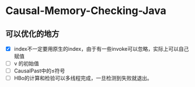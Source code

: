# Causal-Memory-Checking-Java



## 可以优化的地方
- [x] index不一定要用原生的index，由于有一些invoke可以忽略，实际上可以自己赋值  
- [ ] v 的初始值
- [ ] CausalPast中的≤符号
- [ ] HBo的计算和检验可以多线程完成，一旦检测到失败就退出。